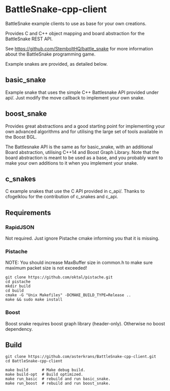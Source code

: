 # BattleSnake-cpp-client
BattleSnake example clients to use as base for your own creations.

Provides C and C++ object mapping and board abstraction for the BattleSnake REST API.

See https://github.com/StemboltHQ/battle_snake for more information about the BattleSnake programming game.

Example snakes are provided, as detailed below.

## basic_snake
Example snake that uses the simple C++ Battlesnake API provided under api/. Just modify the move callback to implement your own snake.

## boost_snake
Provides great abstractions and a good starting point for implementing your own 
advanced algorithms and for utilising the large set of tools available in the Boost BGL.

The Battlesnake API is the same as for basic_snake, with an additional Board abstraction, utilising C++14 and Boost Graph Library. Note that the board abstraction is meant to be used as a base, and you probably want to make your own additions to it when you implement your snake. 

## c_snakes
C example snakes that use the C API provided in c_api/. Thanks to cfogelklou for the contribution of c_snakes and c_api.

## Requirements
### RapidJSON
Not required. Just ignore Pistache cmake informing you that it is missing. 

### Pistache
NOTE: You should increase MaxBuffer size in common.h to make sure maximum packet size is not exceeded!
```
git clone https://github.com/oktal/pistache.git
cd pistache
mkdir build
cd build
cmake -G "Unix Makefiles" -DCMAKE_BUILD_TYPE=Release ..
make && sudo make install
```

### Boost
Boost snake requires boost graph library (header-only). Otherwise no boost dependency.

## Build
```
git clone https://github.com/asterkrans/BattleSnake-cpp-client.git
cd BattleSnake-cpp-client

make build      # Make debug build.
make build-opt  # Build optimized.
make run_basic  # rebuild and run basic_snake.
make run_boost  # rebuild and run boost_snake.
```


